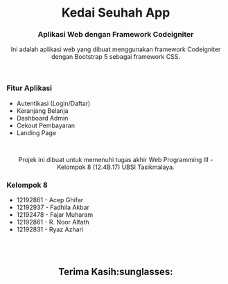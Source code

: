 <h1 align="center">Kedai Seuhah App</h1>
<h3 align="center">Aplikasi Web dengan Framework Codeigniter</h3>


<p align='center'>Ini adalah aplikasi web yang dibuat menggunakan framework Codeigniter dengan Bootstrap 5 sebagai framework CSS.</p>

<br>

### Fitur Aplikasi
- Autentikasi (Login/Daftar)
- Keranjang Belanja
- Dashboard Admin
- Cekout Pembayaran
- Landing Page

<br>

<p align='center'>Projek ini dibuat untuk memenuhi tugas akhir Web Programming III - Kelompok 8 (12.4B.17) UBSI Tasikmalaya.</p>

### Kelompok 8
- 12192861 - Acep Ghifar
- 12192937 - Fadhila Akbar
- 12192478 - Fajar Muharam
- 12192861 - R. Noor Alfath
- 12192831 - Ryaz Azhari

<br>
<br>
<h2 align='center'>Terima Kasih:sunglasses:</h2>
